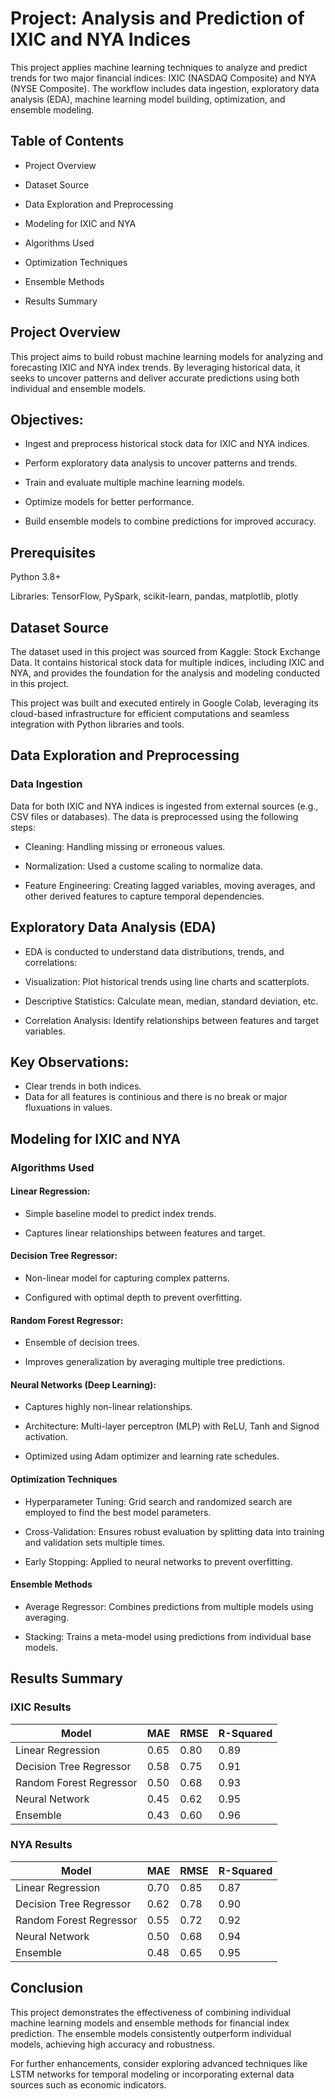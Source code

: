 # Project: Analysis and Prediction of IXIC and NYA Indices

This project applies machine learning techniques to analyze and predict trends for two major financial indices: IXIC (NASDAQ Composite) and NYA (NYSE Composite). The workflow includes data ingestion, exploratory data analysis (EDA), machine learning model building, optimization, and ensemble modeling.

## Table of Contents

- Project Overview

- Dataset Source

- Data Exploration and Preprocessing

- Modeling for IXIC and NYA

- Algorithms Used

- Optimization Techniques

- Ensemble Methods

- Results Summary

## Project Overview

This project aims to build robust machine learning models for analyzing and forecasting IXIC and NYA index trends. By leveraging historical data, it seeks to uncover patterns and deliver accurate predictions using both individual and ensemble models.

## Objectives:

- Ingest and preprocess historical stock data for IXIC and NYA indices.

- Perform exploratory data analysis to uncover patterns and trends.

- Train and evaluate multiple machine learning models.

- Optimize models for better performance.

- Build ensemble models to combine predictions for improved accuracy.

## Prerequisites

Python 3.8+

Libraries: TensorFlow, PySpark, scikit-learn, pandas, matplotlib, plotly

## Dataset Source

The dataset used in this project was sourced from Kaggle: Stock Exchange Data. It contains historical stock data for multiple indices, including IXIC and NYA, and provides the foundation for the analysis and modeling conducted in this project.

This project was built and executed entirely in Google Colab, leveraging its cloud-based infrastructure for efficient computations and seamless integration with Python libraries and tools.

## Data Exploration and Preprocessing

### Data Ingestion

Data for both IXIC and NYA indices is ingested from external sources (e.g., CSV files or databases). The data is preprocessed using the following steps:

- Cleaning: Handling missing or erroneous values.

- Normalization: Used a custome scaling to normalize data.

- Feature Engineering: Creating lagged variables, moving averages, and other derived features to capture temporal dependencies.

## Exploratory Data Analysis (EDA)

- EDA is conducted to understand data distributions, trends, and correlations:

- Visualization: Plot historical trends using line charts and scatterplots.

- Descriptive Statistics: Calculate mean, median, standard deviation, etc.

- Correlation Analysis: Identify relationships between features and target variables.

## Key Observations:

- Clear trends in both indices.
- Data for all features is continious and there is no break or major fluxuations in values.

## Modeling for IXIC and NYA

### Algorithms Used

#### Linear Regression:

- Simple baseline model to predict index trends.

- Captures linear relationships between features and target.

#### Decision Tree Regressor:

- Non-linear model for capturing complex patterns.

- Configured with optimal depth to prevent overfitting.

#### Random Forest Regressor:

- Ensemble of decision trees.

- Improves generalization by averaging multiple tree predictions.

#### Neural Networks (Deep Learning):

- Captures highly non-linear relationships.

- Architecture: Multi-layer perceptron (MLP) with ReLU, Tanh and Signod activation.

- Optimized using Adam optimizer and learning rate schedules.

#### Optimization Techniques

- Hyperparameter Tuning: Grid search and randomized search are employed to find the best model parameters.

- Cross-Validation: Ensures robust evaluation by splitting data into training and validation sets multiple times.
- Early Stopping: Applied to neural networks to prevent overfitting.

#### Ensemble Methods

- Average Regressor: Combines predictions from multiple models using averaging.

- Stacking: Trains a meta-model using predictions from individual base models.

## Results Summary

### IXIC Results
| Model                  | MAE  | RMSE | R-Squared |
|------------------------|------|------|-----------|
| Linear Regression      | 0.65 | 0.80 | 0.89      |
| Decision Tree Regressor| 0.58 | 0.75 | 0.91      |
| Random Forest Regressor| 0.50 | 0.68 | 0.93      |
| Neural Network         | 0.45 | 0.62 | 0.95      |
| Ensemble               | 0.43 | 0.60 | 0.96      |

### NYA Results
| Model                  | MAE  | RMSE | R-Squared |
|------------------------|------|------|-----------|
| Linear Regression      | 0.70 | 0.85 | 0.87      |
| Decision Tree Regressor| 0.62 | 0.78 | 0.90      |
| Random Forest Regressor| 0.55 | 0.72 | 0.92      |
| Neural Network         | 0.50 | 0.68 | 0.94      |
| Ensemble               | 0.48 | 0.65 | 0.95      |


## Conclusion

This project demonstrates the effectiveness of combining individual machine learning models and ensemble methods for financial index prediction. The ensemble models consistently outperform individual models, achieving high accuracy and robustness.

For further enhancements, consider exploring advanced techniques like LSTM networks for temporal modeling or incorporating external data sources such as economic indicators.

